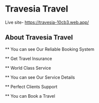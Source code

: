 # Travesia Travel 

Live site- https://travesia-10cb3.web.app/

## About Travesia Travel 

** You can see Our Reliable Booking System

** Get Travel Insurance

** World Class Service

** You can see Our Service Details

** Perfect Clients Support

** You can Book a Travel
